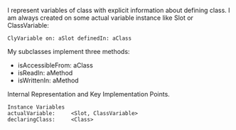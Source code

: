 I represent variables of class with explicit information about defining class.
I am always created on some actual variable instance like Slot or ClassVariable:

	ClyVariable on: aSlot definedIn: aClass

My subclasses implement three methods:
- isAccessibleFrom: aClass
- isReadIn: aMethod
- isWrittenIn: aMethod

Internal Representation and Key Implementation Points.

    Instance Variables
	actualVariable:		<Slot, ClassVariable>
	declaringClass:		<Class>